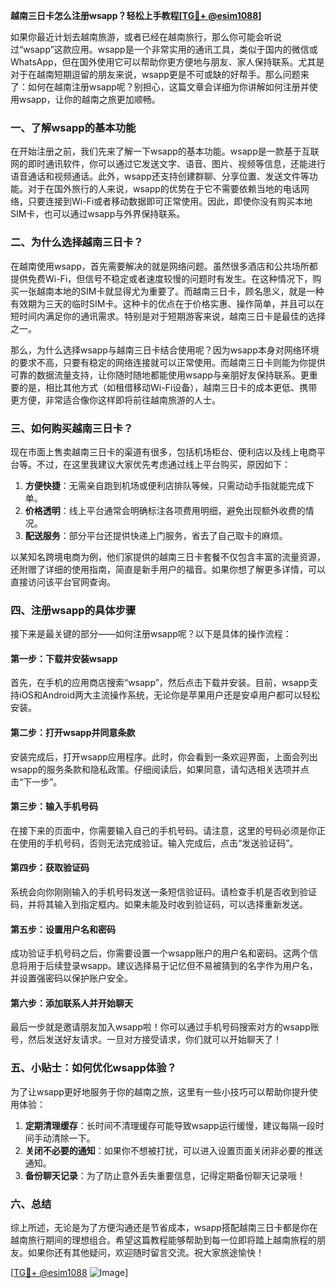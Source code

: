 **越南三日卡怎么注册wsapp？轻松上手教程[[TG💪+ @esim1088](https://t.me/s/esim1088)]**

如果你最近计划去越南旅游，或者已经在越南旅行，那么你可能会听说过“wsapp”这款应用。wsapp是一个非常实用的通讯工具，类似于国内的微信或WhatsApp，但在国外使用它可以帮助你更方便地与朋友、家人保持联系。尤其是对于在越南短期逗留的朋友来说，wsapp更是不可或缺的好帮手。那么问题来了：如何在越南注册wsapp呢？别担心，这篇文章会详细为你讲解如何注册并使用wsapp，让你的越南之旅更加顺畅。

### 一、了解wsapp的基本功能

在开始注册之前，我们先来了解一下wsapp的基本功能。wsapp是一款基于互联网的即时通讯软件，你可以通过它发送文字、语音、图片、视频等信息，还能进行语音通话和视频通话。此外，wsapp还支持创建群聊、分享位置、发送文件等功能。对于在国外旅行的人来说，wsapp的优势在于它不需要依赖当地的电话网络，只要连接到Wi-Fi或者移动数据即可正常使用。因此，即使你没有购买本地SIM卡，也可以通过wsapp与外界保持联系。

### 二、为什么选择越南三日卡？

在越南使用wsapp，首先需要解决的就是网络问题。虽然很多酒店和公共场所都提供免费Wi-Fi，但信号不稳定或者速度较慢的问题时有发生。在这种情况下，购买一张越南本地的SIM卡就显得尤为重要了。而越南三日卡，顾名思义，就是一种有效期为三天的临时SIM卡。这种卡的优点在于价格实惠、操作简单，并且可以在短时间内满足你的通讯需求。特别是对于短期游客来说，越南三日卡是最佳的选择之一。

那么，为什么选择wsapp与越南三日卡结合使用呢？因为wsapp本身对网络环境的要求不高，只要有稳定的网络连接就可以正常使用。而越南三日卡则能为你提供可靠的数据流量支持，让你随时随地都能使用wsapp与亲朋好友保持联系。更重要的是，相比其他方式（如租借移动Wi-Fi设备），越南三日卡的成本更低、携带更方便，非常适合像你这样即将前往越南旅游的人士。

### 三、如何购买越南三日卡？

现在市面上售卖越南三日卡的渠道有很多，包括机场柜台、便利店以及线上电商平台等。不过，在这里我建议大家优先考虑通过线上平台购买，原因如下：

1. **方便快捷**：无需亲自跑到机场或便利店排队等候，只需动动手指就能完成下单。
2. **价格透明**：线上平台通常会明确标注各项费用明细，避免出现额外收费的情况。
3. **配送服务**：部分平台还提供快递上门服务，省去了自己取卡的麻烦。

以某知名跨境电商为例，他们家提供的越南三日卡套餐不仅包含丰富的流量资源，还附赠了详细的使用指南，简直是新手用户的福音。如果你想了解更多详情，可以直接访问该平台官网查询。

### 四、注册wsapp的具体步骤

接下来是最关键的部分——如何注册wsapp呢？以下是具体的操作流程：

#### 第一步：下载并安装wsapp

首先，在手机的应用商店搜索“wsapp”，然后点击下载并安装。目前，wsapp支持iOS和Android两大主流操作系统，无论你是苹果用户还是安卓用户都可以轻松安装。

#### 第二步：打开wsapp并同意条款

安装完成后，打开wsapp应用程序。此时，你会看到一条欢迎界面，上面会列出wsapp的服务条款和隐私政策。仔细阅读后，如果同意，请勾选相关选项并点击“下一步”。

#### 第三步：输入手机号码

在接下来的页面中，你需要输入自己的手机号码。请注意，这里的号码必须是你正在使用的手机号码，否则无法完成验证。输入完成后，点击“发送验证码”。

#### 第四步：获取验证码

系统会向你刚刚输入的手机号码发送一条短信验证码。请检查手机是否收到验证码，并将其输入到指定框内。如果未能及时收到验证码，可以选择重新发送。

#### 第五步：设置用户名和密码

成功验证手机号码之后，你需要设置一个wsapp账户的用户名和密码。这两个信息将用于后续登录wsapp。建议选择易于记忆但不易被猜到的名字作为用户名，并设置强密码以保护账户安全。

#### 第六步：添加联系人并开始聊天

最后一步就是邀请朋友加入wsapp啦！你可以通过手机号码搜索对方的wsapp账号，然后发送好友请求。一旦对方接受请求，你们就可以开始聊天了！

### 五、小贴士：如何优化wsapp体验？

为了让wsapp更好地服务于你的越南之旅，这里有一些小技巧可以帮助你提升使用体验：

1. **定期清理缓存**：长时间不清理缓存可能导致wsapp运行缓慢，建议每隔一段时间手动清除一下。
2. **关闭不必要的通知**：如果你不想被打扰，可以进入设置页面关闭非必要的推送通知。
3. **备份聊天记录**：为了防止意外丢失重要信息，记得定期备份聊天记录哦！

### 六、总结

综上所述，无论是为了方便沟通还是节省成本，wsapp搭配越南三日卡都是你在越南旅行期间的理想组合。希望这篇教程能够帮助到每一位即将踏上越南旅程的朋友。如果你还有其他疑问，欢迎随时留言交流。祝大家旅途愉快！

[[TG💪+ @esim1088](https://t.me/s/esim1088) ![Image](https://i.postimg.cc/4NQfJmqS/Snipaste-2025-05-13-00-14-12.png)]